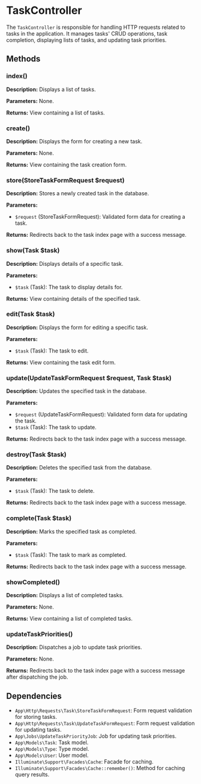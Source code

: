 # TaskController

The `TaskController` is responsible for handling HTTP requests related to tasks in the application. It manages tasks' CRUD operations, task completion, displaying lists of tasks, and updating task priorities.

## Methods

### index()

**Description:** Displays a list of tasks.

**Parameters:** None.

**Returns:** View containing a list of tasks.

### create()

**Description:** Displays the form for creating a new task.

**Parameters:** None.

**Returns:** View containing the task creation form.

### store(StoreTaskFormRequest $request)

**Description:** Stores a newly created task in the database.

**Parameters:**
- `$request` (StoreTaskFormRequest): Validated form data for creating a task.

**Returns:** Redirects back to the task index page with a success message.

### show(Task $task)

**Description:** Displays details of a specific task.

**Parameters:**
- `$task` (Task): The task to display details for.

**Returns:** View containing details of the specified task.

### edit(Task $task)

**Description:** Displays the form for editing a specific task.

**Parameters:**
- `$task` (Task): The task to edit.

**Returns:** View containing the task edit form.

### update(UpdateTaskFormRequest $request, Task $task)

**Description:** Updates the specified task in the database.

**Parameters:**
- `$request` (UpdateTaskFormRequest): Validated form data for updating the task.
- `$task` (Task): The task to update.

**Returns:** Redirects back to the task index page with a success message.

### destroy(Task $task)

**Description:** Deletes the specified task from the database.

**Parameters:**
- `$task` (Task): The task to delete.

**Returns:** Redirects back to the task index page with a success message.

### complete(Task $task)

**Description:** Marks the specified task as completed.

**Parameters:**
- `$task` (Task): The task to mark as completed.

**Returns:** Redirects back to the task index page with a success message.

### showCompleted()

**Description:** Displays a list of completed tasks.

**Parameters:** None.

**Returns:** View containing a list of completed tasks.

### updateTaskPriorities()

**Description:** Dispatches a job to update task priorities.

**Parameters:** None.

**Returns:** Redirects back to the task index page with a success message after dispatching the job.

## Dependencies

- `App\Http\Requests\Task\StoreTaskFormRequest`: Form request validation for storing tasks.
- `App\Http\Requests\Task\UpdateTaskFormRequest`: Form request validation for updating tasks.
- `App\Jobs\UpdateTaskPriorityJob`: Job for updating task priorities.
- `App\Models\Task`: Task model.
- `App\Models\Type`: Type model.
- `App\Models\User`: User model.
- `Illuminate\Support\Facades\Cache`: Facade for caching.
- `Illuminate\Support\Facades\Cache::remember()`: Method for caching query results.
